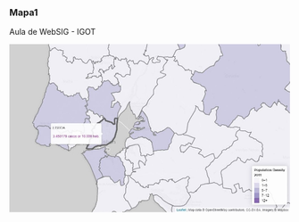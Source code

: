<h3>Mapa1</h3><p></p>
Aula de WebSIG - IGOT <p></p>
<img src="mapa_github.jpg" alt="imagem mapa1" width="600" height="">
